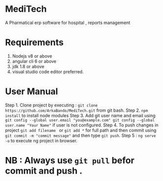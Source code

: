 # MediTech
A Pharmatical erp software for hospital , reports management  
# Requirements
1. Nodejs v8 or above
2. angular cli 6 or above
3. jdk 1.8 or above
4. visual studio code editor preferred.
# User Manual
Step 1. Clone project by executing :  `git clone https://github.com/ArkaBando/MediTech.git` from git bash.
Step 2. `npm install` to install node modules
Step 3. Add git user name and email using `
git config --global user.email "you@example.com"
git config --global user.name "Your Name"
` if user is not configured.
Step 4.  To push changes in project `git add filename ` or `git add *` for full path  and then commit using `git commit -m "commit message"` and then type `git push`.
Step 5 : `ng serve -o` to execute ng project in browser. 

# NB : Always use `git pull` befor commit and push .
